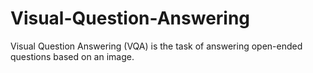 # Visual-Question-Answering
Visual Question Answering (VQA) is the task of answering open-ended questions based on an image. 
